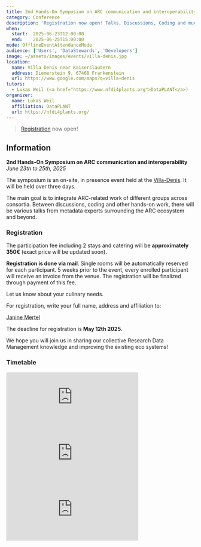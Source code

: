 ```yaml
---
title: 2nd Hands-On Symposium on ARC communication and interoperability
category: Conference
description: 'Registration now open! Talks, Discussions, Coding and much more about the ARC ecosystem and beyond!'
when:
  start:  2025-06-23T12:00:00
  end:    2025-06-25T15:00:00
mode: OfflineEventAttendanceMode
audience: ['Users', 'DataStewards', 'Developers']
image: ~/assets/images/events/villa-denis.jpg
location:
  name: Villa Denis near Kaiserslautern
  address: Diemerstein 9, 67468 Frankenstein
  url: https://www.google.com/maps?q=villa+denis
tutors:
  - Lukas Weil (<a href="https://www.nfdi4plants.org">DataPLANT</a>)
organizer:
  name: Lukas Weil
  affiliation: DataPLANT
  url: https://nfdi4plants.org/
---
```


> [Registration](#registration) now open!  

## Information

**2nd Hands-On Symposium on ARC communication and interoperability**  
*June 23th to 25th, 2025*

The symposium is an on-site, in presence event held at the [Villa-Denis](https://rptu.de/ueber-die-rptu/stiften-und-foerdern/tagungszentrum-villa-denis). It will be held over three days. 

The main goal is to integrate ARC-related work of different groups across consortia. Between discussions, coding and other hands-on work, there will be various talks from metadata experts surrounding the ARC ecosystem and beyond.


### Registration

The participation fee including 2 stays and catering will be **approximately 350€** (exact price will be updated soon).

**Registration is done via mail**. Single rooms will be automatically reserved for each participant. 5 weeks prior to the event, every enrolled participant will receive an invoice from the venue. The registration will be finalized through payment of this fee. 

Let us know about your culinary needs.

For registration, write your full name, address and affiliation to:

<a href="javascript:location='mailto:\u006a\u006d\u0065\u0072\u0074\u0065\u006c\u0040\u0072\u0070\u0074\u0075\u002e\u0064\u0065';void 0">Janine Mertel</a>

The deadline for registration is **May 12th 2025**.
 
We hope you will join us in sharing our collective Research Data Management knowledge and improving the existing eco systems!


### Timetable

<iframe src="https://kroki.io/mermaid/svg/eNpVkMFuwyAQRO_-ir3kViJj0qriVrWqfKiVSvmCFWxsFHuxgFbt3xdDfQgnNG-GWVYI0VgX1xl_B29Jg_HLiiY1IoMROaUG8kneZgOGGwXw12vVXJoJOnVsn0DA4DlbCrCY6N2HBRP0vV6WIuKPi__iodeHoSlqJJOcZ_gMfgxYnS8huG-ctytokFK37QN0E0ChF4pxS8iNqcLk8XEqrEe2UZx5j560yvhU4Xklzg5zczxu8LlAtWfvxrl443Au0scXmwlgf7KrjTXzmldBBPd1qq3feHPMeVs7rHVy-gPS513U" style="border:0;min-width:70%;" allowfullscreen="" loading="lazy" referrerpolicy="no-referrer-when-downgrade"></iframe>

<iframe src="https://kroki.io/mermaid/svg/eNpVkMtuwyAQRff-itlkVyxi132wbdWyaORK6Q-M8MRGMWABltq_L4akVVihc66GOzDGqkGHZcafgxtIgHJmQRUrlsSINsYK0oluSAH0Z_LgTqfCdJwJmvuaPwCDr5VCymQzYKQ35w1GkFIYkyF-63CBOyl2hyrTQCpqZ-HTu9FjSR4phI01AAL4s-D8DvZ1N0G2Eu0QWG-3e_J7LtqrL4F-IQvppdVcI20e0Uz_WqI6aztu8jHLrsibTkenNM4ZvaSlieD2zZaXvh-rVRP8yaYULgPfKbJ-jRvvSouaF_OqrU2_mcTTZQM-_QIvdGT8" style="border:0;min-width:70%" loading="lazy" referrerpolicy="no-referrer-when-downgrade"></iframe>

<iframe src="https://kroki.io/mermaid/svg/eNp1jz1PwzAQhvf8ilu61chJChJeK1UZWhXBwHyyr4nV-BzZRoJ_z9UNSAx4sp7nvS-lVON8Xmb8OkVHBmwMC9rSKBEjcikNyCvRSQDTlRLEy-XOfJkJuscH_QQK3skxZUlV57DQIaaABYbBhFAhfvq8ws1gNqcKM9niI8NLimPC8C8bkF1WZ779wYB-NlpvoZsAqj54xhleKciOWXzbVt9O1Z4XYulgr57HtUHb18BugubPzLdoPc4V7eVSIvgp0KaXgl7f9zl-sJ3gV3bruG-eU1pP" style="border:0;min-width:70%;" allowfullscreen="" loading="lazy" referrerpolicy="no-referrer-when-downgrade"></iframe>

